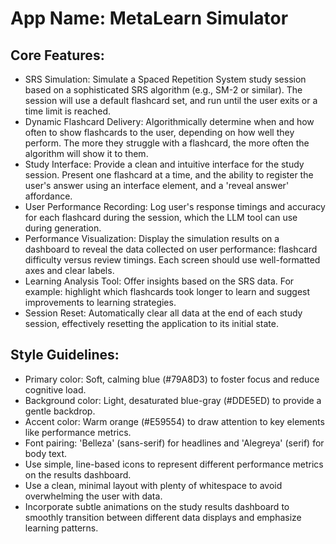 # **App Name**: MetaLearn Simulator

## Core Features:

- SRS Simulation: Simulate a Spaced Repetition System study session based on a sophisticated SRS algorithm (e.g., SM-2 or similar). The session will use a default flashcard set, and run until the user exits or a time limit is reached.
- Dynamic Flashcard Delivery: Algorithmically determine when and how often to show flashcards to the user, depending on how well they perform. The more they struggle with a flashcard, the more often the algorithm will show it to them.
- Study Interface: Provide a clean and intuitive interface for the study session. Present one flashcard at a time, and the ability to register the user's answer using an interface element, and a 'reveal answer' affordance.
- User Performance Recording: Log user's response timings and accuracy for each flashcard during the session, which the LLM tool can use during generation.
- Performance Visualization: Display the simulation results on a dashboard to reveal the data collected on user performance: flashcard difficulty versus review timings. Each screen should use well-formatted axes and clear labels.
- Learning Analysis Tool: Offer insights based on the SRS data. For example: highlight which flashcards took longer to learn and suggest improvements to learning strategies.
- Session Reset: Automatically clear all data at the end of each study session, effectively resetting the application to its initial state.

## Style Guidelines:

- Primary color: Soft, calming blue (#79A8D3) to foster focus and reduce cognitive load.
- Background color: Light, desaturated blue-gray (#DDE5ED) to provide a gentle backdrop.
- Accent color: Warm orange (#E59554) to draw attention to key elements like performance metrics.
- Font pairing: 'Belleza' (sans-serif) for headlines and 'Alegreya' (serif) for body text.
- Use simple, line-based icons to represent different performance metrics on the results dashboard.
- Use a clean, minimal layout with plenty of whitespace to avoid overwhelming the user with data.
- Incorporate subtle animations on the study results dashboard to smoothly transition between different data displays and emphasize learning patterns.